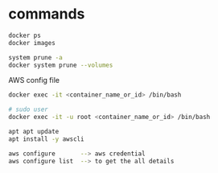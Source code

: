 # commands

```bash
docker ps
docker images

system prune -a
docker system prune --volumes
```

AWS config file

```bash
docker exec -it <container_name_or_id> /bin/bash

# sudo user
docker exec -it -u root <container_name_or_id> /bin/bash
```

```bash
apt apt update
apt install -y awscli

aws configure       --> aws credential
aws configure list  --> to get the all details
```
